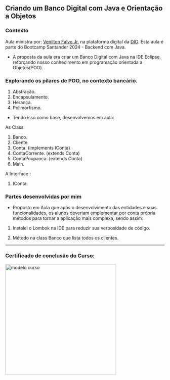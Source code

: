 
## Criando um Banco Digital com Java e Orientação a Objetos


### Contexto  
Aula ministra por: 
  [Venilton Falvo Jr.](https://www.linkedin.com/in/falvojr/)
  na plataforma digital da [DIO](https://www.dio.me/en).
  Esta aula é parte do Bootcamp Santander 2024 - Backend com Java.
  
- A proposta da aula era criar um Banco Digital com Java na IDE Eclipse, reforçando nosso conhecimento em programação orientada a Objetos(POO).


###  Explorando os pilares de POO, no contexto bancário.
1. Abstração. 
2. Encapsulamento.
3. Herança.
4. Polimorfismo.

- Tendo isso como base, desenvolvemos em aula:

As Class:

1. Banco. 
2. Cliente.
3. Conta. (implements IConta)
4. ContaCorrente. (extends Conta)
5. ContaPoupanca. (extends Conta)
6. Main.

A Interface :

1. IConta.


### Partes desenvolvidas por mim

- Proposto em Aula que após o desenvolvimento das entidades e suas funcionalidades, os alunos deveriam emplementar por conta própria métodos para tornar a aplicação mais complexa, sendo assim:

1. Instalei o Lombok na IDE para reduzir sua verbosidade de código.

2. Método na class Banco que lista todos os clientes.

-------------------------------------------------------------------------------------------------

<h3 align="">Certificado de conclusão do Curso:</h3>
<div align="">
    <img height="350" title="modelo curso" src="https://github.com/user-attachments/assets/2ad4bcd0-efca-44e5-a45e-17ab91de4753"/>      
</div>
       
      

